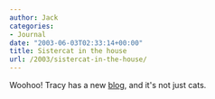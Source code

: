 ```yaml
---
author: Jack
categories:
- Journal
date: "2003-06-03T02:33:14+00:00"
title: Sistercat in the house
url: /2003/sistercat-in-the-house/
---
```


Woohoo! Tracy has a new [blog][1], and it's not just cats.

 [1]: http://www.sistercat.com/